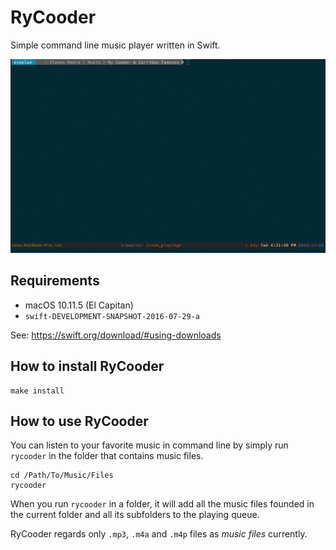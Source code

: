 # RyCooder
Simple command line music player written in Swift.

![](./Assets/demo.gif)

## Requirements

- macOS 10.11.5 (El Capitan)
- `swift-DEVELOPMENT-SNAPSHOT-2016-07-29-a`

See: https://swift.org/download/#using-downloads

## How to install RyCooder

```
make install
```

## How to use RyCooder

You can listen to your favorite music in command line by simply run `rycooder` in the folder that contains music files.

```
cd /Path/To/Music/Files
rycooder
```

When you run `rycooder` in a folder, it will add all the music files founded in the current folder and all its subfolders to the playing queue. 

RyCooder regards only `.mp3`, `.m4a` and `.m4p` files as _music files_ currently.


